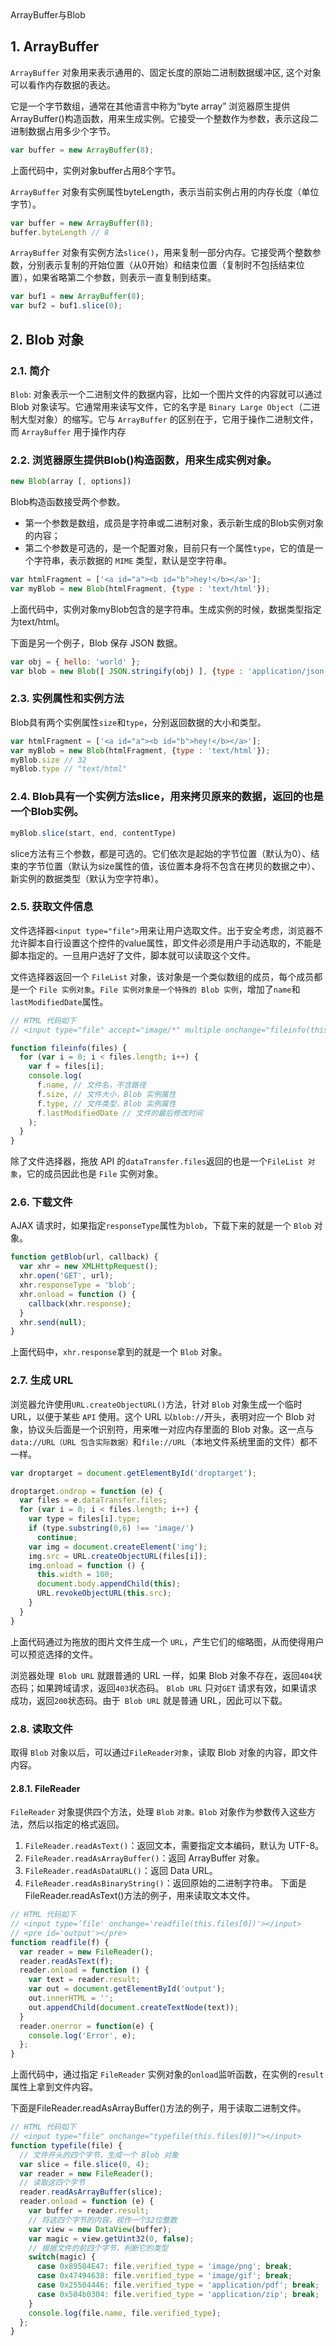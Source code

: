 <div class="title">ArrayBuffer与Blob</div>

## 1. ArrayBuffer
`ArrayBuffer` 对象用来表示通用的、固定长度的原始二进制数据缓冲区, 这个对象可以看作内存数据的表达。

它是一个字节数组，通常在其他语言中称为“byte array”
浏览器原生提供ArrayBuffer()构造函数，用来生成实例。它接受一个整数作为参数，表示这段二进制数据占用多少个字节。
```js
var buffer = new ArrayBuffer(8);
```
上面代码中，实例对象buffer占用8个字节。

`ArrayBuffer` 对象有实例属性byteLength，表示当前实例占用的内存长度（单位字节）。
```js
var buffer = new ArrayBuffer(8);
buffer.byteLength // 8
```
`ArrayBuffer` 对象有实例方法`slice()`，用来复制一部分内存。它接受两个整数参数，分别表示复制的开始位置（从0开始）和结束位置（复制时不包括结束位置），如果省略第二个参数，则表示一直复制到结束。
```js
var buf1 = new ArrayBuffer(8);
var buf2 = buf1.slice(0);
```

## 2. Blob 对象

### 2.1. 简介
`Blob`: 对象表示一个二进制文件的数据内容，比如一个图片文件的内容就可以通过 Blob 对象读写。它通常用来读写文件，它的名字是 `Binary Large Object`（二进制大型对象）的缩写。它与 `ArrayBuffer` 的区别在于，它用于操作二进制文件，而 `ArrayBuffer` 用于操作内存

### 2.2. 浏览器原生提供Blob()构造函数，用来生成实例对象。

```js
new Blob(array [, options])
```

Blob构造函数接受两个参数。
* 第一个参数是数组，成员是字符串或二进制对象，表示新生成的Blob实例对象的内容；
* 第二个参数是可选的，是一个配置对象，目前只有一个属性`type`，它的值是一个字符串，表示数据的 `MIME` 类型，默认是空字符串。

```js
var htmlFragment = ['<a id="a"><b id="b">hey!</b></a>'];
var myBlob = new Blob(htmlFragment, {type : 'text/html'});
```

上面代码中，实例对象myBlob包含的是字符串。生成实例的时候，数据类型指定为text/html。

下面是另一个例子，Blob 保存 JSON 数据。
```js
var obj = { hello: 'world' };
var blob = new Blob([ JSON.stringify(obj) ], {type : 'application/json'});
```

### 2.3. 实例属性和实例方法
Blob具有两个实例属性`size`和`type`，分别返回数据的大小和类型。

```js
var htmlFragment = ['<a id="a"><b id="b">hey!</b></a>'];
var myBlob = new Blob(htmlFragment, {type : 'text/html'});
myBlob.size // 32
myBlob.type // "text/html"
```

### 2.4. Blob具有一个实例方法slice，用来拷贝原来的数据，返回的也是一个Blob实例。
```js
myBlob.slice(start, end, contentType)
```

slice方法有三个参数，都是可选的。它们依次是起始的字节位置（默认为0）、结束的字节位置（默认为size属性的值，该位置本身将不包含在拷贝的数据之中）、新实例的数据类型（默认为空字符串）。

### 2.5. 获取文件信息
文件选择器`<input type="file">`用来让用户选取文件。出于安全考虑，浏览器不允许脚本自行设置这个控件的value属性，即文件必须是用户手动选取的，不能是脚本指定的。一旦用户选好了文件，脚本就可以读取这个文件。

文件选择器返回一个 `FileList` 对象，该对象是一个类似数组的成员，每个成员都是一个 `File 实例对象`。`File 实例对象是一个特殊的 Blob 实例`，增加了`name`和`lastModifiedDate`属性。
``` js
// HTML 代码如下
// <input type="file" accept="image/*" multiple onchange="fileinfo(this.files)"/>

function fileinfo(files) {
  for (var i = 0; i < files.length; i++) {
    var f = files[i];
    console.log(
      f.name, // 文件名，不含路径
      f.size, // 文件大小，Blob 实例属性
      f.type, // 文件类型，Blob 实例属性
      f.lastModifiedDate // 文件的最后修改时间
    );
  }
}
```

除了文件选择器，拖放 API 的`dataTransfer.files`返回的也是一个`FileList 对象`，它的成员因此也是 `File` 实例对象。

### 2.6. 下载文件
AJAX 请求时，如果指定`responseType`属性为`blob`，下载下来的就是一个 `Blob` 对象。
```js
function getBlob(url, callback) {
  var xhr = new XMLHttpRequest();
  xhr.open('GET', url);
  xhr.responseType = 'blob';
  xhr.onload = function () {
    callback(xhr.response);
  }
  xhr.send(null);
}
```
上面代码中，`xhr.response`拿到的就是一个 `Blob` 对象。

### 2.7. 生成 URL
浏览器允许使用`URL.createObjectURL()`方法，针对 `Blob` 对象生成一个临时 URL，以便于某些 `API` 使用。这个 URL 以`blob://`开头，表明对应一个 Blob 对象，协议头后面是一个识别符，用来唯一对应内存里面的 Blob 对象。这一点与`data://URL（URL 包含实际数据）`和`file://URL`（本地文件系统里面的文件）都不一样。
```js
var droptarget = document.getElementById('droptarget');

droptarget.ondrop = function (e) {
  var files = e.dataTransfer.files;
  for (var i = 0; i < files.length; i++) {
    var type = files[i].type;
    if (type.substring(0,6) !== 'image/')
      continue;
    var img = document.createElement('img');
    img.src = URL.createObjectURL(files[i]);
    img.onload = function () {
      this.width = 100;
      document.body.appendChild(this);
      URL.revokeObjectURL(this.src);
    }
  }
}
```

上面代码通过为拖放的图片文件生成一个 `URL`，产生它们的缩略图，从而使得用户可以预览选择的文件。

浏览器处理` Blob URL` 就跟普通的 URL 一样，如果 Blob 对象不存在，返回`404`状态码；如果跨域请求，返回`403`状态码。
`Blob URL` 只对`GET` 请求有效，如果请求成功，返回`200`状态码。由于` Blob URL` 就是普通 URL，因此可以下载。

### 2.8. 读取文件
取得 `Blob` 对象以后，可以通过`FileReader对象`，读取 Blob 对象的内容，即文件内容。

#### 2.8.1. FileReader
`FileReader` 对象提供四个方法，处理 `Blob` `对象。Blob` 对象作为参数传入这些方法，然后以指定的格式返回。

1. `FileReader.readAsText()`：返回文本，需要指定文本编码，默认为 UTF-8。
1. `FileReader.readAsArrayBuffer()`：返回 ArrayBuffer 对象。
1. `FileReader.readAsDataURL()`：返回 Data URL。
1. `FileReader.readAsBinaryString()`：返回原始的二进制字符串。
下面是FileReader.readAsText()方法的例子，用来读取文本文件。
```js
// HTML 代码如下
// <input type=’file' onchange='readfile(this.files[0])'></input>
// <pre id='output'></pre>
function readfile(f) {
  var reader = new FileReader();
  reader.readAsText(f);
  reader.onload = function () {
    var text = reader.result;
    var out = document.getElementById('output');
    out.innerHTML = '';
    out.appendChild(document.createTextNode(text));
  }
  reader.onerror = function(e) {
    console.log('Error', e);
  };
}
```
上面代码中，通过指定 `FileReader` 实例对象的`onload`监听函数，在实例的`result`属性上拿到文件内容。

下面是FileReader.readAsArrayBuffer()方法的例子，用于读取二进制文件。
```js
// HTML 代码如下
// <input type="file" onchange="typefile(this.files[0])"></input>
function typefile(file) {
  // 文件开头的四个字节，生成一个 Blob 对象
  var slice = file.slice(0, 4);
  var reader = new FileReader();
  // 读取这四个字节
  reader.readAsArrayBuffer(slice);
  reader.onload = function (e) {
    var buffer = reader.result;
    // 将这四个字节的内容，视作一个32位整数
    var view = new DataView(buffer);
    var magic = view.getUint32(0, false);
    // 根据文件的前四个字节，判断它的类型
    switch(magic) {
      case 0x89504E47: file.verified_type = 'image/png'; break;
      case 0x47494638: file.verified_type = 'image/gif'; break;
      case 0x25504446: file.verified_type = 'application/pdf'; break;
      case 0x504b0304: file.verified_type = 'application/zip'; break;
    }
    console.log(file.name, file.verified_type);
  };
}
```